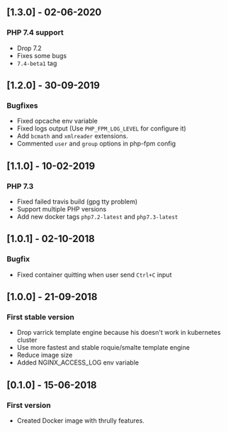 ## [1.3.0] - 02-06-2020
### PHP 7.4 support
- Drop 7.2
- Fixes some bugs
- `7.4-beta1` tag

## [1.2.0] - 30-09-2019
### Bugfixes
- Fixed opcache env variable
- Fixed logs output (Use `PHP_FPM_LOG_LEVEL` for configure it)
- Add `bcmath` and `xmlreader` extensions.
- Commented `user` and `group` options in php-fpm config

## [1.1.0] - 10-02-2019
### PHP 7.3
- Fixed failed travis build (gpg tty problem)
- Support multiple PHP versions
- Add new docker tags `php7.2-latest` and `php7.3-latest`

## [1.0.1] - 02-10-2018
### Bugfix
- Fixed container quitting when user send `Ctrl+C` input

## [1.0.0] - 21-09-2018
### First stable version
- Drop varrick template engine because his doesn't work in kubernetes cluster
- Use more fastest and stable roquie/smalte template engine
- Reduce image size
- Added NGINX_ACCESS_LOG env variable

## [0.1.0] - 15-06-2018
### First version
- Created Docker image with thrully features.
